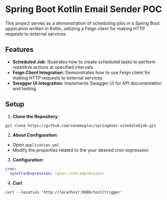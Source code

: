 # Spring Boot Kotlin Email Sender POC

This project serves as a demonstration of scheduling jobs in a Spring Boot application written in Kotlin, utilizing a Feign client for making HTTP requests to external services.

## Features

- **Scheduled Job**: Illustrates how to create scheduled tasks to perform repetitive actions at specified intervals.
- **Feign Client Integration**: Demonstrates how to use Feign client for making HTTP requests to external services.
- **Swagger UI Integration**: Implements Swagger UI for API documentation and testing.

## Setup

1. **Clone the Repository**:
```
git clone https://github.com/senemogluc/springboot-scheduledjob.git
```

2. **About Configuration**:
- Open `application.yml`.
- Modify the properties related to the your desired cron expression.

3. **Configuration**:

```yaml
cron:
  syncCronExpression: <your-cron-expression>
```

4.  **Curl**:

```
curl --location 'http://localhost:8080/test/trigger'
```
